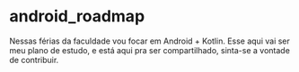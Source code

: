 # android_roadmap
Nessas férias da faculdade vou focar em Android + Kotlin. Esse aqui vai ser meu plano de estudo, e está aqui pra ser compartilhado, sinta-se a vontade de contribuir.
